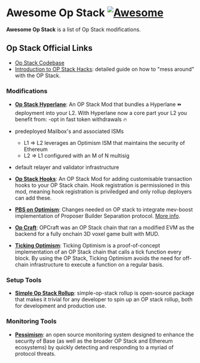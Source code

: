 # Awesome Op Stack [![Awesome](https://awesome.re/badge.svg)](https://awesome.re)

**Awesome Op Stack** is a list of Op Stack modifications.

## Op Stack Official Links

+ [Op Stack Codebase](https://github.com/ethereum-optimism/optimism)
+ [Introduction to OP Stack Hacks](https://stack.optimism.io/docs/build/hacks/): detailed guide on how to "mess around" with the OP Stack. 


### Modifications

- **[Op Stack Hyperlane](https://github.com/AlexBHarley/op-stack-hyperlane)**: An OP Stack Mod that bundles a Hyperlane ⏩ deployment into your L2. With Hyperlane now a core part your L2 you benefit from:
-opt in fast token withdrawals 🔥
- predeployed Mailbox's and associated ISMs
    - L1 => L2 leverages an Optimism ISM that maintains the security of Ethereum
    - L2 => L1 configured with an M of N multisig
- default relayer and validator infrastructure

- **[Op Stack Hooks](https://github.com/AlexBHarley/op-stack-hooks)**: An OP Stack Mod for adding customisable transaction hooks to your OP Stack chain. Hook registration is permissioned in this mod, meaning hook registration is priviledged and only rollup deployers can add these.

- **[PBS on Optimism](https://github.com/NethermindEth/optimism/pull/5)**: Changes needed on OP stack to integrate mev-boost implementation of Proposer Builder Separation protocol. [More info](https://gov.optimism.io/t/optimism-pbs-proof-of-concept/6718).

- **[Op Craft](https://github.com/latticexyz/opcraft)**: OPCraft was an OP Stack chain that ran a modified EVM as the backend for a fully onchain 3D voxel game built with MUD.

- **[Ticking Optimism](https://github.com/therealbytes/ticking-optimism)**: Ticking Optimism is a proof-of-concept implementation of an OP Stack chain that calls a tick function every block. By using the OP Stack, Ticking Optimism avoids the need for off-chain infrastructure to execute a function on a regular basis. 

### Setup Tools
- **[Simple Op Stack Rollup](https://github.com/0xFableOrg/simple-op-stack-rollup)**: simple-op-stack rollup is open-source package that makes it trivial for any developer to spin up an OP stack rollup, both for development and production use.

### Monitoring Tools
- **[Pessimism](https://base-org.github.io/pessimism/heuristics)**: an open source monitoring system designed to enhance the security of Base (as well as the broader OP Stack and Ethereum ecosystems) by quickly detecting and responding to a myriad of protocol threats.

